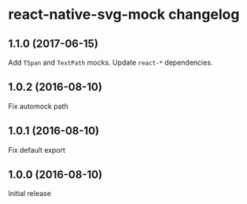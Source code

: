 # react-native-svg-mock changelog

## 1.1.0 (2017-06-15)

Add `TSpan` and `TextPath` mocks. Update `react-*` dependencies.

## 1.0.2 (2016-08-10)

Fix automock path

## 1.0.1 (2016-08-10)

Fix default export

## 1.0.0 (2016-08-10)

Initial release

